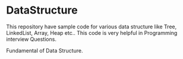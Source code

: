 DataStructure
=============

This repository have sample code for various data structure like Tree, LinkedList, Array, Heap etc.. 
This code is very helpful in Programming interview Questions.

Fundamental of Data Structure.
